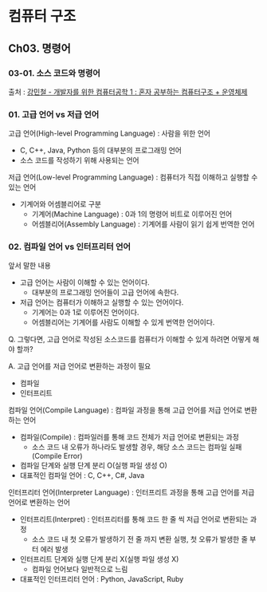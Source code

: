 # 컴퓨터 구조
## Ch03. 명령어
### 03-01. 소스 코드와 명령어
출처 : [강민철 - 개발자를 위한 컴퓨터공학 1 : 혼자 공부하는 컴퓨터구조 + 운영체제](https://www.inflearn.com/course/%ED%98%BC%EC%9E%90-%EA%B3%B5%EB%B6%80%ED%95%98%EB%8A%94-%EC%BB%B4%ED%93%A8%ED%84%B0%EA%B5%AC%EC%A1%B0-%EC%9A%B4%EC%98%81%EC%B2%B4%EC%A0%9C)

### 01. 고급 언어 vs 저급 언어
고급 언어(High-level Programming Language) : 사람을 위한 언어
- C, C++, Java, Python 등의 대부분의 프로그래밍 언어
- 소스 코드를 작성하기 위해 사용되는 언어

저급 언어(Low-level Programming Language) : 컴퓨터가 직접 이해하고 실행할 수 있는 언어
- 기계어와 어셈블리어로 구분
    - 기계어(Machine Language) : 0과 1의 명령어 비트로 이루어진 언어
    - 어셈블리어(Assembly Language) : 기계어를 사람이 읽기 쉽게 번역한 언어

### 02. 컴파일 언어 vs 인터프리터 언어
앞서 말한 내용
- 고급 언어는 사람이 이해할 수 있는 언어이다.
    - 대부분의 프로그래밍 언어들이 고급 언어에 속한다.
- 저급 언어는 컴퓨터가 이해하고 실행할 수 있는 언어이다.
    - 기계어는 0과 1로 이루어진 언어이다.
    - 어셈블리어는 기계어를 사람도 이해할 수 있게 번역한 언어이다.

Q. 그렇다면, 고급 언어로 작성된 소스코드를 컴퓨터가 이해할 수 있게 하려면 어떻게 해야 할까?

A. 고급 언어를 저급 언어로 변환하는 과정이 필요
- 컴파일
- 인터프리트

컴파일 언어(Compile Language) : 컴파일 과정을 통해 고급 언어를 저급 언어로 변환하는 언어
- 컴파일(Compile) : 컴파일러를 통해 코드 전체가 저급 언어로 변환되는 과정
    - 소스 코드 내 오류가 하나라도 발생할 경우, 해당 소스 코드는 컴파일 실패(Compile Error)
- 컴파일 단계와 실행 단계 분리 O(실행 파일 생성 O)
- 대표적인 컴파일 언어 : C, C++, C#, Java

인터프리터 언어(Interpreter Language) : 인터프리트 과정을 통해 고급 언어를 저급 언어로 변환하는 언어
- 인터프리트(Interpret) : 인터프리터를 통해 코드 한 줄 씩 저급 언어로 변환되는 과정
    - 소스 코드 내 첫 오류가 발생하기 전 줄 까지 변환 실행, 첫 오류가 발생한 줄 부터 에러 발생
- 인터프리트 단계와 실행 단계 분리 X(실행 파일 생성 X)
    - 컴파일 언어보다 일반적으로 느림
- 대표적인 인터프리터 언어 : Python, JavaScript, Ruby